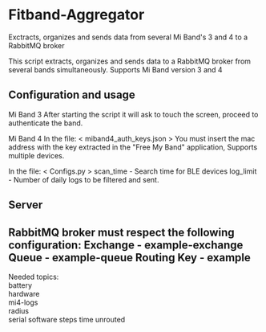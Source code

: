 # Fitband-Aggregator

Exctracts, organizes and sends data from several Mi Band's 3 and 4 to a RabbitMQ broker

This script extracts, organizes and sends data to a
RabbitMQ broker from several bands simultaneously.
Supports Mi Band version 3 and 4

Configuration and usage
--------------------------------------------------------
Mi Band 3
After starting the script it will ask
to touch the screen, proceed to authenticate the band.

Mi Band 4
In the file: < miband4_auth_keys.json >
You must insert the mac address with the key extracted in the
"Free My Band" application, Supports multiple devices.

In the file: < Configs.py >
    scan_time   -   Search time for BLE devices
    log_limit   -   Number of daily logs to be filtered and sent.

Server
--------------------------------------------------------
RabbitMQ broker must respect the following configuration:
    Exchange    -  example-exchange
    Queue       -  example-queue
    Routing Key -  example
--------------------------------------------------------
Needed topics:                                          \
    battery                                             \
    hardware                                            \
    mi4-logs                                            \
    radius                                              \
    serial
    software
    steps
    time
    unrouted
